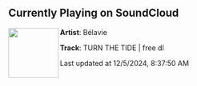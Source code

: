 ## Currently Playing on SoundCloud

[<img align="left" width="100" src="https://i1.sndcdn.com/artworks-yQihNx26dz3j7pc3-xNzfQw-t500x500.jpg">](https://soundcloud.com/belavie/turn-the-tide)

**Artist**: Bélavie 

**Track**: TURN THE TIDE | free dl

Last updated at 12/5/2024, 8:37:50 AM
